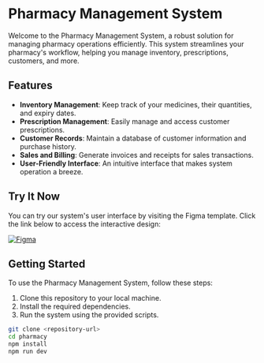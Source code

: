 # Pharmacy Management System

Welcome to the Pharmacy Management System, a robust solution for managing pharmacy operations efficiently. This system streamlines your pharmacy's workflow, helping you manage inventory, prescriptions, customers, and more.

## Features

- **Inventory Management**: Keep track of your medicines, their quantities, and expiry dates.
- **Prescription Management**: Easily manage and access customer prescriptions.
- **Customer Records**: Maintain a database of customer information and purchase history.
- **Sales and Billing**: Generate invoices and receipts for sales transactions.
- **User-Friendly Interface**: An intuitive interface that makes system operation a breeze.

## Try It Now

You can try our system's user interface by visiting the Figma template. Click the link below to access the interactive design:

[![Figma](https://imgs.search.brave.com/wgeRbgMNfCmtdZ2Gqw36UDy-4TfwVAbAcvlpjM-JP8M/rs:fit:560:320:1/g:ce/aHR0cHM6Ly91cGxv/YWQud2lraW1lZGlh/Lm9yZy93aWtpcGVk/aWEvY29tbW9ucy90/aHVtYi8zLzMzL0Zp/Z21hLWxvZ28uc3Zn/LzUxMnB4LUZpZ21h/LWxvZ28uc3ZnLnBu/Zw)](https://www.figma.com/file/tG6dLYqSF3nmtZjnDVgxF7/Dashboard---Pharmacy-Management-(Community)?type=design&node-id=33-549&mode=design&t=QPPKAuI3gwB1zoqb-0)

## Getting Started

To use the Pharmacy Management System, follow these steps:

1. Clone this repository to your local machine.
2. Install the required dependencies.
3. Run the system using the provided scripts.

```bash
git clone <repository-url>
cd pharmacy
npm install
npm run dev
